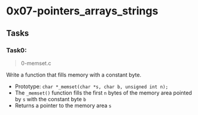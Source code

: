 # 0x07-pointers_arrays_strings

## Tasks

### Task0:
> 0-memset.c

Write a function that fills memory with a constant byte.
* Prototype: `char *_memset(char *s, char b, unsigned int n);`
* The `_memset()` function fills the first `n` bytes of the memory area pointed by `s` with the constant byte `b`
* Returns a pointer to the memory area `s`
